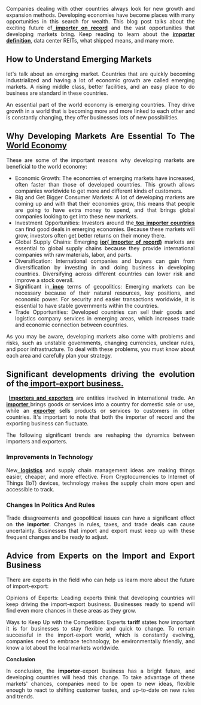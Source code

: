 <p style="text-align: justify;"><span style="font-weight: 400;">Companies dealing with other countries always look for new growth and expansion methods. Developing economies have become places with many opportunities in this search for wealth.</span><span style="font-weight: 400;"> This blog post talks about the exciting future of</span><a href="https://oneunionsolutions.com/ior-service/importer-of-record/"> <strong>importer on record</strong></a> <span style="font-weight: 400;">and the vast opportunities that developing markets bring. Keep reading to learn about the </span><a href="https://oneunionsolutions.com/ior-service/importer-of-record/"><strong>importer definition</strong></a><span style="font-weight: 400;">, data center REITs, what shipped means</span><strong>,</strong><span style="font-weight: 400;"> and many more.</span></p>
<h2 style="text-align: justify;"><strong>How to Understand Emerging Markets</strong></h2>
<p style="text-align: justify;"><span style="font-weight: 400;">let's talk about an emerging market. Countries that are quickly becoming industrialized and having a lot of economic growth are called emerging markets. A rising middle class, better facilities, and an easy place to do business are standard in these countries.</span></p>
<p style="text-align: justify;"><span style="font-weight: 400;">An essential part of the world economy is emerging</span> <span style="font-weight: 400;">countries. They drive growth in a world that is becoming more and more linked to each other and is constantly changing, they offer businesses lots of new possibilities.</span></p>
<h2 style="text-align: justify;"><strong>Why Developing Markets Are Essential To The</strong><a href="https://oneunionsolutions.com/ior-service/importer-of-record/"><strong> World Economy</strong></a></h2>
<p style="text-align: justify;"><span style="font-weight: 400;">These are some of the important reasons why developing markets are beneficial to the world economy:</span></p>
<ul style="text-align: justify;">
<li style="font-weight: 400;"><span style="font-weight: 400;">Economic Growth: The economies of emerging markets have increased, often faster than those of developed countries. This growth allows companies worldwide to get more and different kinds of customers.</span></li>
<li style="font-weight: 400;"><span style="font-weight: 400;">Big and Get Bigger Consumer Markets: A lot of developing markets are coming up and with that their economies grow, this means that people are going to have extra money to spend, and that brings global companies looking to get into these new markets.</span></li>
<li style="font-weight: 400;"><span style="font-weight: 400;">Investment Opportunities: Investors around the</span><a href="https://oneunionsolutions.com/ior-service/importer-of-record/"> <strong>top importer countries </strong></a><span style="font-weight: 400;">can find good deals in emerging economies. Because these markets will grow, investors often get better returns on their money there.</span></li>
<li style="font-weight: 400;"><span style="font-weight: 400;">Global Supply Chains: Emerging </span><a href="https://oneunionsolutions.com/ior-service/importer-of-record/"><strong>ior( importer of record)</strong></a> <span style="font-weight: 400;">markets are essential to global supply chains because they provide international companies with raw materials, labor, and parts.&nbsp;</span></li>
<li style="font-weight: 400;"><span style="font-weight: 400;">Diversification: International companies and buyers can gain from diversification by investing in and doing business in developing countries. Diversifying across different countries can lower risk and improve a stock overall.</span></li>
<li style="font-weight: 400;"><span style="font-weight: 400;">Significant in</span><a href="https://oneunionsolutions.com/ior-service/importer-of-record/"> <strong>inco</strong></a> <span style="font-weight: 400;">terms</span> <span style="font-weight: 400;">of geopolitics: Emerging markets can be necessary because of their natural resources, key positions, and economic power. For security and easier transactions worldwide, it is essential to have</span> <span style="font-weight: 400;">stable governments within the countries.</span></li>
<li style="font-weight: 400;"><span style="font-weight: 400;">Trade Opportunities: Developed countries can sell their goods and logistics company services in emerging areas, which increases trade and economic connection between countries.</span></li>
</ul>
<p style="text-align: justify;"><span style="font-weight: 400;">As you may be aware, developing markets also come with problems and risks, such as unstable governments, changing currencies, unclear rules, and poor infrastructure. To deal with these problems, you must know about each area and carefully plan your strategy.</span></p>
<h2 style="text-align: justify;"><strong>Significant developments driving the evolution of the</strong><a href="https://oneunionsolutions.com/ior-service/importer-of-record/"><strong> import-export business.</strong></a></h2>
<p style="text-align: justify;"><span style="font-weight: 400;">&nbsp;</span><a href="https://oneunionsolutions.com/ior-service/importer-of-record/"><strong>Importers and exporters</strong></a><span style="font-weight: 400;"> are entities involved in international trade. An </span><a href="https://oneunionsolutions.com/ior-service/importer-of-record/"><strong>importer</strong> </a><span style="font-weight: 400;">brings goods or services into a country for domestic sale or use, while an </span><a href="https://oneunionsolutions.com/ior-service/importer-of-record/"><strong>exporter</strong></a><span style="font-weight: 400;"> sells products or services to customers in other countries. It's important to note that both the importer of record and the exporting business can fluctuate.</span></p>
<p style="text-align: justify;"><span style="font-weight: 400;">The following significant trends are reshaping the dynamics between importers and exporters.</span></p>
<h3 style="text-align: justify;"><strong>Improvements In Technology</strong></h3>
<p style="text-align: justify;"><span style="font-weight: 400;">New</span><a href="https://oneunionsolutions.com/ior-service/importer-of-record/"> <strong>logistics</strong></a><span style="font-weight: 400;"> and supply chain management ideas are making things easier, cheaper, and more effective. From Cryptocurrencies to Internet of Things (IoT) devices, technology makes the supply chain more open and accessible to track.</span></p>
<h3 style="text-align: justify;"><strong>Changes In Politics And Rules</strong></h3>
<p style="text-align: justify;"><span style="font-weight: 400;">Trade disagreements and geopolitical issues can have a significant effect on </span><strong>the importer</strong><span style="font-weight: 400;">. Changes in rules, taxes, and trade deals can cause uncertainty. Businesses that import and export must keep up with these frequent changes and be ready to adjust.</span></p>
<h2 style="text-align: justify;"><strong>Advice from Experts on the Import and Export Business</strong></h2>
<p style="text-align: justify;"><span style="font-weight: 400;">There are experts in the field who can help us learn more about the future of import-export:</span></p>
<p style="text-align: justify;"><span style="font-weight: 400;">Opinions of Experts: Leading experts think that developing countries will keep driving the import-export business. Businesses ready to spend will find even more chances in these areas as they grow.</span></p>
<p style="text-align: justify;"><span style="font-weight: 400;">Ways to Keep Up with the Competition: Experts </span><strong>tariff</strong><span style="font-weight: 400;"> states how important it is for businesses to stay flexible and quick to change. To remain successful in the import-export world, which is constantly evolving, companies need to embrace technology, be environmentally friendly, and know a lot about the local markets worldwide.</span></p>
<p style="text-align: justify;"><strong>Conclusion</strong></p>
<p style="text-align: justify;"><span style="font-weight: 400;">In conclusion, the</span><strong> importer</strong><span style="font-weight: 400;">-export business has a bright future, and developing countries will head this change. To take advantage of these markets' chances, companies need to be open to new ideas, flexible enough to react to shifting customer tastes, and up-to-date on new rules and trends.</span></p>
